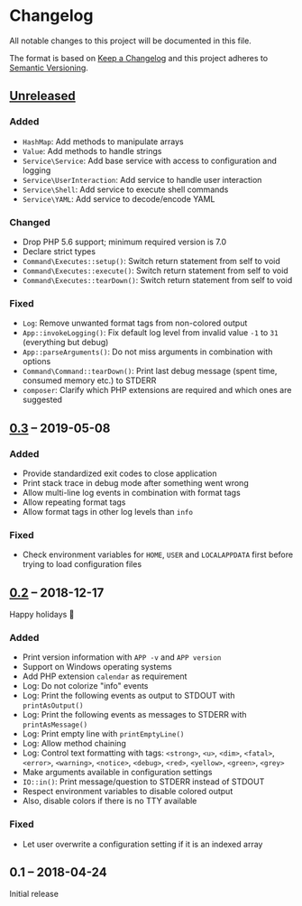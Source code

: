 # Changelog

All notable changes to this project will be documented in this file.

The format is based on [Keep a Changelog](https://keepachangelog.com/en/1.0.0/)
and this project adheres to [Semantic Versioning](https://semver.org/spec/v2.0.0.html).

## [Unreleased][]

### Added

-   `HashMap`: Add methods to manipulate arrays
-   `Value`: Add methods to handle strings
-   `Service\Service`: Add base service with access to configuration and logging
-   `Service\UserInteraction`: Add service to handle user interaction
-   `Service\Shell`: Add service to execute shell commands
-   `Service\YAML`: Add service to decode/encode YAML

### Changed

-   Drop PHP 5.6 support; minimum required version is 7.0
-   Declare strict types
-   `Command\Executes::setup()`: Switch return statement from self to void
-   `Command\Executes::execute()`: Switch return statement from self to void
-   `Command\Executes::tearDown()`: Switch return statement from self to void

### Fixed

-   `Log`: Remove unwanted format tags from non-colored output
-   `App::invokeLogging()`: Fix default log level from invalid value `-1` to `31` (everything but debug)
-   `App::parseArguments()`: Do not miss arguments in combination with options
-   `Command\Command::tearDown()`: Print last debug message (spent time, consumed memory etc.) to STDERR
-   `composer`: Clarify which PHP extensions are required and which ones are suggested

## [0.3][] – 2019-05-08

### Added

-   Provide standardized exit codes to close application
-   Print stack trace in debug mode after something went wrong
-   Allow multi-line log events in combination with format tags
-   Allow repeating format tags
-   Allow format tags in other log levels than `info`

### Fixed

-   Check environment variables for `HOME`, `USER` and `LOCALAPPDATA` first before trying to load configuration files

## [0.2][] – 2018-12-17

Happy holidays 🎄

### Added

-   Print version information with `APP -v` and `APP version`
-   Support on Windows operating systems
-   Add PHP extension `calendar` as requirement
-   Log: Do not colorize "info" events
-   Log: Print the following events as output to STDOUT with `printAsOutput()`
-   Log: Print the following events as messages to STDERR with `printAsMessage()`
-   Log: Print empty line with `printEmptyLine()`
-   Log: Allow method chaining
-   Log: Control text formatting with tags: `<strong>`, `<u>`, `<dim>`, `<fatal>`, `<error>`, `<warning>`, `<notice>`, `<debug>`, `<red>`, `<yellow>`, `<green>`, `<grey>`
-   Make arguments available in configuration settings
-   `IO::in()`: Print message/question to STDERR instead of STDOUT
-   Respect environment variables to disable colored output
-   Also, disable colors if there is no TTY available

### Fixed

-   Let user overwrite a configuration setting if it is an indexed array

## 0.1 – 2018-04-24

Initial release

[Unreleased]: https://github.com/bheisig/cli/compare/0.3...HEAD
[0.3]: https://github.com/bheisig/cli/compare/0.2...0.3
[0.2]: https://github.com/bheisig/cli/compare/0.1...0.2

